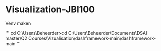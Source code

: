 # Visualization-JBI100

Venv maken

'''
cd C:\Users\Beheerder>cd C:\Users\Beheerder\Documents\DSAI master\Q2 Courses\Vizualisation\dashframework-main\dashframework-main 
'''


